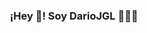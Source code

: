 <p align="center" width="300">
   <h3 align="center">¡Hey 👋! Soy DarioJGL 👨🏻‍💻</h3>
</p>


<!--
**DarioJGL/DarioJGL** is a ✨ _special_ ✨ repository because its `README.md` (this file) appears on your GitHub profile.
<img align="center" width="200" src="https://raw.githubusercontent.com/DarioJGL/DarioJGL/master/dario.jpg" />
Here are some ideas to get you started:

- 🔭 I’m currently working on ...
- 🌱 I’m currently learning ...
- 👯 I’m looking to collaborate on ...
- 🤔 I’m looking for help with ...
- 💬 Ask me about ...
- 📫 How to reach me: ...
- 😄 Pronouns: ...
- ⚡ Fun fact: ...
-->
